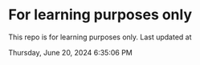 # For learning purposes only
This repo is for learning purposes only.
Last updated at

Thursday, June 20, 2024 6:35:06 PM

